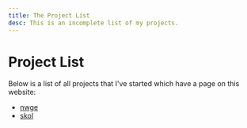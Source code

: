 ```yaml
---
title: The Project List
desc: This is an incomplete list of my projects.
---
```


# Project List

Below is a list of all projects that I've started which have a page on this
website:

* [nwge](/nwge)
* [skol](/skol)
